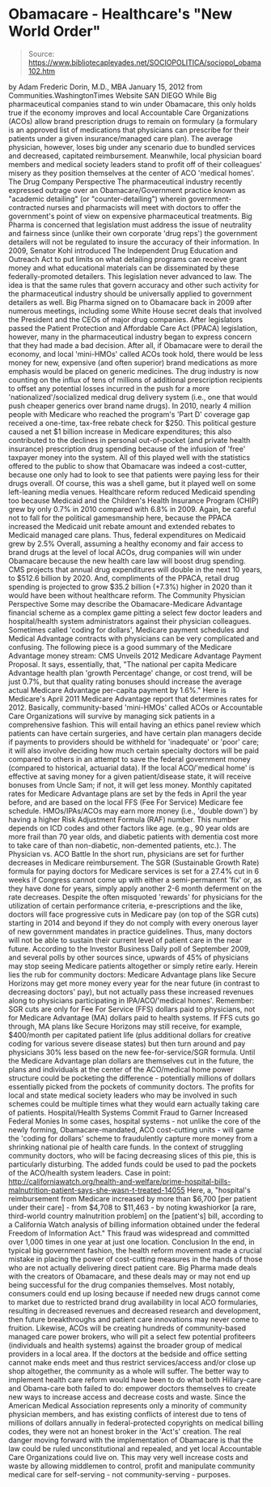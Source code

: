 # Obamacare - Healthcare's "New World Order"

> Source: https://www.bibliotecapleyades.net/SOCIOPOLITICA/sociopol_obama102.htm

by Adam Frederic Dorin, M.D., MBA
January 15, 2012
from
Communities.WashingtonTimes Website
SAN DIEGO
While Big pharmaceutical companies stand to win
under
Obamacare, this only holds true if the economy improves and local
Accountable Care Organizations (ACOs) allow brand prescription drugs to
remain on formulary (a formulary is an approved list of medications that
physicians can prescribe for their patients under a given insurance/managed
care plan).
The average physician, however, loses big under any scenario due to bundled
services and decreased, capitated reimbursement.
Meanwhile, local physician board members and
medical society leaders stand to profit off of their colleagues' misery as
they position themselves at the center of ACO 'medical homes'.
The Drug Company
Perspective
The pharmaceutical industry recently expressed outrage over an Obamacare/Government
practice known as "academic detailing" (or "counter-detailing") wherein
government-contracted nurses and pharmacists will meet with doctors to offer
the government's point of view on expensive pharmaceutical treatments.
Big Pharma is concerned that legislation
must address the issue of neutrality and fairness since (unlike their own
corporate 'drug reps') the government detailers will not be regulated to
insure the accuracy of their information.
In 2009, Senator Kohl introduced The
Independent Drug Education and Outreach Act to put limits on what
detailing programs can receive grant money and what educational materials
can be disseminated by these federally-promoted detailers.
This legislation never advanced to law. The idea
is that the same rules that govern accuracy and other such activity for the
pharmaceutical industry should be universally applied to government
detailers as well.
Big Pharma signed on to Obamacare back in 2009 after numerous meetings,
including some White House secret deals that involved the President and the
CEOs of major drug companies. After legislators passed the Patient
Protection and Affordable Care Act (PPACA) legislation, however, many in
the pharmaceutical industry began to express concern that they had made a
bad decision.
After all, if Obamacare were to derail the
economy, and local 'mini-HMOs' called ACOs took hold, there would be less
money for new, expensive (and often superior) brand medications as more
emphasis would be placed on generic medicines.
The drug industry is now counting on the influx
of tens of millions of additional prescription recipients to offset any
potential losses incurred in the push for a more 'nationalized'/socialized
medical drug delivery system (i.e., one that would push cheaper generics
over brand name drugs).
In 2010, nearly 4 million people with Medicare who reached the program's
'Part D' coverage gap
received a one-time, tax-free rebate check
for $250.
This political gesture caused a net $1 billion increase in Medicare
expenditures; this also contributed to the declines in personal
out-of-pocket (and private health insurance) prescription drug spending
because of the infusion of 'free' taxpayer money into the system.
All of this played well with the statistics
offered to the public to show that Obamacare was indeed a cost-cutter,
because one only had to look to see that patients were paying less for their
drugs overall. Of course, this was a shell game, but it played well on some
left-leaning media venues.
Healthcare reform reduced Medicaid spending too because Medicaid and the
Children's Health Insurance Program (CHIP) grew by only 0.7% in 2010
compared with 6.8% in 2009. Again, be careful not to fall for the political
gamesmanship here, because the PPACA increased the Medicaid unit rebate
amount and extended rebates to Medicaid managed care plans.
Thus, federal expenditures on Medicaid grew by
2.5%
Overall, assuming a healthy economy and fair access to brand drugs at the
level of local ACOs, drug companies will win under Obamacare because the new
health care law will boost drug spending. CMS projects that annual drug
expenditures will double in the next 10 years, to $512.6 billion by 2020.
And, compliments of the PPACA, retail drug spending is projected to grow
$35.2 billion (+7.3%) higher in 2020 than it would have been
without healthcare reform.
The Community
Physician Perspective
Some may describe the Obamacare-Medicare Advantage financial scheme as a
complex game pitting a select few doctor leaders and hospital/health system
administrators against their physician colleagues.
Sometimes called 'coding for dollars', Medicare
payment schedules and Medical Advantage contracts with physicians
can be very complicated and confusing.
The following piece is a good summary of the Medicare Advantage money
stream:
CMS Unveils 2012 Medicare Advantage Payment Proposal.
It says, essentially, that,
"The national per capita Medicare Advantage
health plan 'growth Percentage' change, or cost trend, will be just
0.7%, but that quality rating bonuses should increase the average actual
Medicare Advantage per-capita payment by 1.6%."
Here is Medicare's April 2011 Medicare
Advantage report that determines rates for 2012.
Basically, community-based 'mini-HMOs' called ACOs or Accountable Care
Organizations will survive by managing sick patients in a comprehensive
fashion.
This will entail having an ethics panel review
which patients can have certain surgeries, and have certain plan managers
decide if payments to providers should be withheld for 'inadequate' or
'poor' care; it will also involve deciding how much certain specialty
doctors will be paid compared to others in an attempt to save the federal
government money (compared to historical, actuarial data).
If the local ACO/'medical home' is effective at
saving money for a given patient/disease state, it will receive bonuses from
Uncle Sam; if not, it will get less money.
Monthly capitated rates for Medicare Advantage plans are set by the feds in
April the year before, and are based on the local FFS (Fee For Service)
Medicare fee schedule.
HMOs/IPAs/ACOs may earn more money (i.e.,
'double down') by having a higher Risk Adjustment Formula (RAF)
number.
This number depends on ICD codes and other
factors like age. (e.g., 90 year olds are more frail than 70 year olds, and
diabetic patients with dementia cost more to take care of than non-diabetic,
non-demented patients, etc.).
The Physician vs. ACO
Battle
In the short run, physicians are set for further decreases in Medicare
reimbursement.
The SGR (Sustainable Growth Rate) formula for
paying doctors for Medicare services is set for a 27.4% cut in 6 weeks if
Congress cannot come up with either a semi-permanent 'fix' or, as they have
done for years, simply apply another 2-6 month deferment on the rate
decreases.
Despite the often misquoted 'rewards' for
physicians for the utilization of certain performance criteria,
e-prescriptions and the like, doctors will face progressive cuts in Medicare
pay (on top of the SGR cuts) starting in 2014 and beyond if they do not
comply with every onerous layer of new government mandates in practice
guidelines.
Thus, many doctors will not be able to sustain their current level of
patient care in the near future.
According to the Investor Business Daily poll of
September 2009, and several polls by other sources since, upwards of 45% of
physicians may stop seeing Medicare patients altogether or simply retire
early.
Herein lies the rub for community doctors:
Medicare Advantage plans like Secure
Horizons may get more money every year for the near future (in contrast
to decreasing doctors' pay), but not actually pass these increased
revenues along to physicians participating in IPA/ACO/'medical homes'.
Remember:
SGR cuts are only for Fee For Service (FFS)
dollars paid to physicians, not for Medicare Advantage (MA) dollars paid
to health systems.
If FFS cuts go through, MA plans like Secure
Horizons may still receive, for example, $400/month per capitated patient
life (plus additional dollars for creative coding for various severe disease
states) but then turn around and pay physicians 30% less based on the new
fee-for-service/SGR formula.
Until the Medicare Advantage plan dollars are themselves cut in the future,
the plans and individuals at the center of the ACO/medical home power
structure could be pocketing the difference - potentially millions of
dollars essentially picked from the pockets of community doctors.
The profits for local and state medical society
leaders who may be involved in such schemes could be multiple times what
they would earn actually taking care of patients.
Hospital/Health
Systems Commit Fraud to Garner Increased Federal Monies
In some cases, hospital systems - not unlike the core of the newly forming,
Obamacare-mandated, ACO cost-cutting units - will game the 'coding for
dollars' scheme to fraudulently capture more money from a shrinking national
pie of health care funds.
In the context of struggling community doctors,
who will be facing decreasing slices of this pie, this is particularly
disturbing. The added funds could be used to pad the pockets of the ACO/health
system leaders.
Case in point:
http://californiawatch.org/health-and-welfare/prime-hospital-bills-malnutrition-patient-says-she-wasn-t-treated-14055
Here, a,
"hospital's reimbursement
from Medicare increased by more than $6,700 [per patient under their
care] - from $4,708 to $11,463 - by noting kwashiorkor [a rare,
third-world country malnutrition problem] on the [patient's] bill,
according to a California Watch analysis of billing information obtained
under the federal Freedom of Information Act."
This fraud was widespread and committed over
1,000 times in one year at just one location.
Conclusion
In the end, in typical big government fashion, the health reform movement
made a crucial mistake in placing the power of cost-cutting measures in the
hands of those who are not actually delivering direct patient care.
Big Pharma made deals with the creators of
Obamacare, and these deals may or may not end up being successful for the
drug companies themselves.
Most notably, consumers could end up losing
because if needed new drugs cannot come to market due to restricted brand
drug availability in local ACO formularies, resulting in decreased revenues
and decreased research and development, then future breakthroughs and
patient care innovations may never come to fruition.
Likewise, ACOs will be creating hundreds of community-based managed care
power brokers, who will pit a select few potential profiteers (individuals
and health systems) against the broader group of medical providers in a
local area. If the doctors at the bedside and office setting cannot make
ends meet and thus restrict services/access and/or close up shop altogether,
the community as a whole will suffer.
The better way to implement health care reform would have been to do what
both Hillary-care and Obama-care both failed to do:
empower doctors themselves to create new
ways to increase access and decrease costs and waste.
Since the American Medical Association
represents only a minority of community physician members, and has existing
conflicts of interest due to tens of millions of dollars annually in
federal-protected copyrights on medical billing codes, they were not an
honest broker in the 'Act's' creation.
The real danger moving forward with the implementation of Obamacare is that
the law could be ruled unconstitutional and repealed, and yet local
Accountable Care Organizations could live on.
This may very well increase costs and waste by
allowing middlemen to control, profit and manipulate community medical care
for self-serving - not community-serving - purposes.
